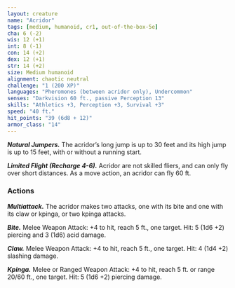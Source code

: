 ```yaml
---
layout: creature
name: "Acridor"
tags: [medium, humanoid, cr1, out-of-the-box-5e]
cha: 6 (-2)
wis: 12 (+1)
int: 8 (-1)
con: 14 (+2)
dex: 12 (+1)
str: 14 (+2)
size: Medium humanoid
alignment: chaotic neutral
challenge: "1 (200 XP)"
languages: "Pheromones (between acridor only), Undercommon"
senses: "Darkvision 60 ft., passive Perception 13"
skills: "Athletics +3, Perception +3, Survival +3"
speed: "40 ft."
hit_points: "39 (6d8 + 12)"
armor_class: "14"
---
```


***Natural Jumpers.*** The acridor’s long jump is up to
30 feet and its high jump is up to 15 feet, with or
without a running start.

***Limited Flight (Recharge 4-6).*** Acridor are not
skilled fliers, and can only fly over short distances.
As a move action, an acridor can fly 60 ft.

### Actions

***Multiattack.*** The acridor makes two attacks, one with its
bite and one with its claw or kpinga, or two kpinga attacks.

***Bite.*** Melee Weapon Attack: +4 to hit, reach 5 ft., one
target. Hit: 5 (1d6 +2) piercing and 3 (1d6) acid damage.

***Claw.*** Melee Weapon Attack: +4 to hit, reach 5 ft.,
one target. Hit: 4 (1d4 +2) slashing damage.

***Kpinga.*** Melee or Ranged Weapon Attack: +4 to hit,
reach 5 ft. or range 20/60 ft., one target. Hit: 5 (1d6 +2) piercing damage.
